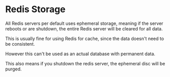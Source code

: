 # Redis Storage

All Redis servers per default uses ephemeral storage, meaning if the server reboots or are shutdown, the entire Redis server will be cleared for all data.

This is usually fine for using Redis for cache, since the data doesn't need to be consistent.

However this can't be used as an actual database with permanent data.

This also means if you shutdown the redis server, the ephemeral disc will be purged.
